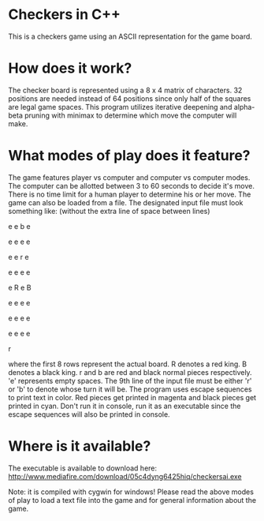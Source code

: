 Checkers in C++
============
This is a checkers game using an ASCII representation for the game board. 

How does it work?
============
The checker board is represented using a 8 x 4 matrix of characters. 32 positions are needed instead of 64 positions since only half 
of the squares are legal game spaces. This program utilizes iterative deepening and alpha-beta pruning with minimax to determine which move the computer will
make.

What modes of play does it feature?
============
The game features player vs computer and computer vs computer modes. The computer can be allotted between 3 to 60 seconds
to decide it's move. There is no time limit for a human player to determine his or her move. The game can also be loaded from
a file. The designated input file must look something like: (without the extra line of space between lines)

e e b e

e e e e

e e r e

e e e e

e R e B

e e e e

e e e e

e e e e

r

where the first 8 rows represent the actual board. R denotes a red king. B denotes a black king. r and b are red and black
normal pieces respectively. 'e' represents empty spaces. The 9th line of the input file must be either 
'r' or 'b' to denote whose turn it will be. The program uses escape sequences to print text in color.
Red pieces get printed in magenta and black pieces get printed in cyan. Don't run it in console, run it as an executable
since the escape sequences will also be printed in console.

Where is it available?
============
The executable is available to download here: 
http://www.mediafire.com/download/05c4dyng6425hiq/checkersai.exe

Note: it is compiled with cygwin for windows!
Please read the above modes of play to load a text file into the game and for general information about the game.
